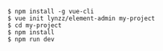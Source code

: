     
    $ npm install -g vue-cli
    $ vue init lynzz/element-admin my-project
    $ cd my-project
    $ npm install
    $ npm run dev
